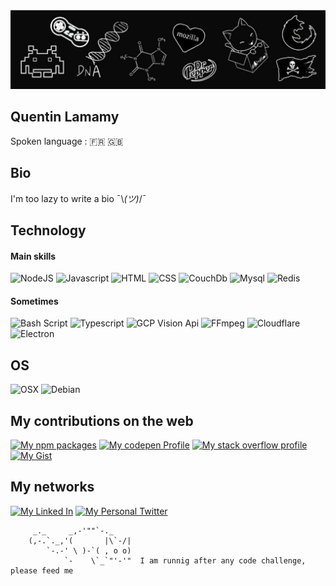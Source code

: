 <img src="banner.jpg?raw=true" alt="banner"/>

## Quentin Lamamy

Spoken language : 🇫🇷 🇬🇧

## Bio

I'm too lazy to write a bio ¯\\_(ツ)_/¯

## Technology

#### Main skills
![NodeJS](https://img.shields.io/badge/Node%20Js-339933?style=for-the-badge&logo=node.js&logoColor=white)
![Javascript](https://img.shields.io/badge/Javascript-F7DF1E?style=for-the-badge&logo=javascript&logoColor=black)
![HTML](https://img.shields.io/badge/HTML-E34F26?style=for-the-badge&logo=html5&logoColor=white)
![CSS](https://img.shields.io/badge/CSS-1572B6?style=for-the-badge&logo=css3&logoColor=white)
![CouchDb](https://img.shields.io/badge/Couch%20DB-E42528?style=for-the-badge&logo=apachecouchdb&logoColor=white)
![Mysql](https://img.shields.io/badge/Mysql-4479A1?style=for-the-badge&logo=mysql&logoColor=white)
![Redis](https://img.shields.io/badge/Redis-DC382D?style=for-the-badge&logo=redis&logoColor=white)

#### Sometimes

![Bash Script](https://img.shields.io/badge/Bash%20Script-4EAA25?style=for-the-badge&logo=gnubash&logoColor=white)
![Typescript](https://img.shields.io/badge/Typescript-3178C6?style=for-the-badge&logo=typescript&logoColor=white)
![GCP Vision Api](https://img.shields.io/badge/GCP%20Vision%20Api-4285F4?style=for-the-badge&logo=googlecloud&logoColor=white)
![FFmpeg](https://img.shields.io/badge/FFmpeg-007808?style=for-the-badge&logo=ffmpeg&logoColor=white)
![Cloudflare](https://img.shields.io/badge/Cloudflare-F38020?style=for-the-badge&logo=cloudflare&logoColor=white)
![Electron](https://img.shields.io/badge/Electron-47848F?style=for-the-badge&logo=electron&logoColor=white)

## OS

![OSX](https://img.shields.io/badge/OSX-000000?style=for-the-badge&logo=apple&logoColor=white)
![Debian](https://img.shields.io/badge/Debian-A81D33?style=for-the-badge&logo=debian&logoColor=white)


## My contributions on the web

[![My npm packages](https://img.shields.io/badge/npm-CB3837?style=for-the-badge&logo=npm&logoColor=white)](https://www.npmjs.com/~quentin_lamamy)
[![My codepen Profile](https://img.shields.io/badge/codepen-000000?style=for-the-badge&logo=codepen&logoColor=white)](https://codepen.io/quentin_lamamy)
[![My stack overflow profile](https://img.shields.io/badge/Stack%20Overflow-F58025?style=for-the-badge&logo=stackoverflow&logoColor=white)](https://stackoverflow.com/users/7177724/quentin-lamamy)
[![My Gist](https://img.shields.io/badge/Gist-000000?style=for-the-badge&logo=github&logoColor=white)](https://gist.github.com/quentinlamamy)


## My networks

[![My Linked In](https://img.shields.io/badge/linked%20in-0A66C2?style=for-the-badge&logo=linkedin&logoColor=white)](https://www.linkedin.com/in/quentin-lamamy/)
[![My Personal Twitter](https://img.shields.io/badge/Personal%20Twitter-1D9BF0?style=for-the-badge&logo=twitter&logoColor=white)](https://twitter.com/quentin_lamamy)


```
     _._     _,-'""`-._
    (,-.`._,'(       |\`-/|
        `-.-' \ )-`( , o o)
            `-    \`_`"'-'"  I am runnig after any code challenge, please feed me
```


